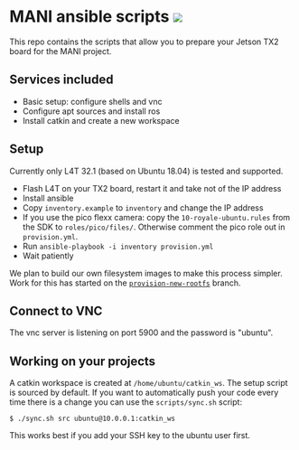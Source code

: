 # MANI ansible scripts [![](https://travis-ci.org/PTScientists/MANIansible.svg?branch=master)](https://travis-ci.org/PTScientists/MANIansible)

This repo contains the scripts that allow you to prepare your Jetson TX2 board for the MANI project. 

## Services included

 * Basic setup: configure shells and vnc
 * Configure apt sources and install ros
 * Install catkin and create a new workspace

## Setup

Currently only L4T 32.1 (based on Ubuntu 18.04) is tested and supported.

 * Flash L4T on your TX2 board, restart it and take not of the IP address
 * Install ansible
 * Copy `inventory.example` to `inventory` and change the IP address
 * If you use the pico flexx camera: copy the `10-royale-ubuntu.rules` from the SDK to `roles/pico/files/`. Otherwise comment the pico role out in `provision.yml`.
 * Run `ansible-playbook -i inventory provision.yml`
 * Wait patiently

We plan to build our own filesystem images to make this process simpler. Work for this has started on the [`provision-new-rootfs`](https://github.com/PTScientists/MANIansible/tree/provision-new-rootfs) branch.

## Connect to VNC

The vnc server is listening on port 5900 and the password is "ubuntu".

## Working on your projects

A catkin workspace is created at `/home/ubuntu/catkin_ws`. The setup script is sourced by default. If you want to automatically push your code every time there is a change you can use the `scripts/sync.sh` script:

```shell
$ ./sync.sh src ubuntu@10.0.0.1:catkin_ws
```

This works best if you add your SSH key to the ubuntu user first.

